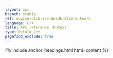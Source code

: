 ```yaml
---
layout: api
branch: stable
ref: engine-dlib-src-dmsdk-dlib-mutex-h
language: C++
title: API reference (Mutex)
type: Defold C++
pagefind_exclude: true
---
```

{% include anchor_headings.html html=content %}